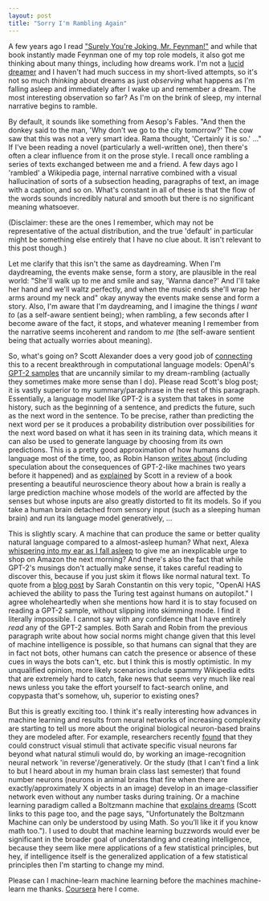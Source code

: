 ```yaml
---
layout: post
title: "Sorry I'm Rambling Again"
---
```


A few years ago I read ["Surely You're Joking, Mr. Feynman!"][1] and while that
book instantly made Feynman one of my top role models, it also got me thinking
about many things, including how dreams work. I'm not a [lucid dreamer][2] and I
haven't had much success in my short-lived attempts, so it's not so much
*thinking* about dreams as just *observing* what happens as I'm falling asleep
and immediately after I wake up and remember a dream. The most interesting
observation so far? As I'm on the brink of sleep, my internal narrative begins
to ramble.

By default, it sounds like something from Aesop's Fables. "And then the donkey
said to the man, 'Why don't we go to the city tomorrow?' The cow saw that this
was not a very smart idea. Rama thought, 'Certainly it is so.' ..." If I've been
reading a novel (particularly a well-written one), then there's often a clear
influence from it on the prose style. I recall once rambling a series of texts
exchanged between me and a friend. A few days ago I 'rambled' a Wikipedia page,
internal narrative combined with a visual hallucination of sorts of a subsection
heading, paragraphs of text, an image with a caption, and so on. What's constant
in all of these is that the flow of the words sounds incredibly natural and
smooth but there is no significant meaning whatsoever.

(Disclaimer: these are the ones I remember, which may not be representative of
the actual distribution, and the true 'default' in particular might be something
else entirely that I have no clue about. It isn't relevant to this post though.)

Let me clarify that this isn't the same as daydreaming. When I'm daydreaming,
the events make sense, form a story, are plausible in the real world: "She'll
walk up to me and smile and say, 'Wanna dance?' And I'll take her hand and we'll
waltz perfectly, and when the music ends she'll wrap her arms around my neck
and" okay anyway the events make sense and form a story. Also, I'm aware that
I'm daydreaming, and I imagine the things *I want to* (as a self-aware sentient
being); when rambling, a few seconds after I become aware of the fact, it stops,
and whatever meaning I remember from the narrative seems incoherent and random
to *me* (the self-aware sentient being that actually worries about meaning).

So, what's going on? Scott Alexander does a very good job of [connecting][5]
this to a recent breakthrough in computational language models: OpenAI's
[GPT-2 samples][3] that are uncannily similar to my dream-rambling (actually
they sometimes make more sense than I do). Please read Scott's blog post; it is
vastly superior to my summary/paraphrase in the rest of this paragraph.
Essentially, a language model like GPT-2 is a system that takes in some history,
such as the beginning of a sentence, and predicts the future, such as the next
word in the sentence. To be precise, rather than predicting the next word per se
it produces a probability distribution over possibilities for the next word
based on what it has seen in its training data, which means it can also be used
to generate language by choosing from its own predictions. This is a pretty good
approximation of how humans do language most of the time, too, as Robin Hanson
[writes about][4] (including speculation about the consequences of GPT-2-like
machines two years before it happened) and as [explained][8] by Scott in a
review of a book presenting a beautiful neuroscience theory about how a brain is
really a large prediction machine whose models of the world are affected by the
senses but whose inputs are also greatly distorted to fit its models. So if you
take a human brain detached from sensory input (such as a sleeping human brain)
and run its language model generatively, &hellip;

This is slightly scary. A machine that can produce the same or better quality
natural language compared to a almost-asleep human? What next, Alexa
[whispering into my ear as I fall asleep][10] to give me an inexplicable urge
to shop on Amazon the next morning? And there's also the fact that while GPT-2's
musings don't actually make sense, it takes careful reading to discover this,
because if you just skim it flows like normal natural text. To quote from a
[blog post][7] by Sarah Constantin on this very topic, "OpenAI HAS achieved the
ability to pass the Turing test against humans on autopilot." I agree
wholeheartedly when she mentions how hard it is to stay focused on reading a
GPT-2 sample, without slipping into skimming mode. I find it literally
impossible. I cannot say with any confidence that I have entirely *read* any of
the GPT-2 samples. Both Sarah and Robin from the previous paragraph write about
how social norms might change given that this level of machine intelligence is
possible, so that humans can signal that they are in fact not bots, other humans
can catch the presence or absence of these cues in ways the bots can't, etc. but
I think this is mostly optimistic. In my unqualified opinion, more likely
scenarios include spammy Wikipedia edits that are extremely hard to catch, fake
news that seems very much like real news unless you take the effort yourself to
fact-search online, and copypasta that's somehow, uh, superior to existing ones?

But this is greatly exciting too. I think it's really interesting how advances
in machine learning and results from neural networks of increasing complexity
are starting to tell us more about the original biological neuron-based brains
they are modeled after. For example, researchers recently [found][9] that they
could construct visual stimuli that activate specific visual neurons far beyond
what natural stimuli would do, by working an image-recognition neural network
'in reverse'/generatively. Or the study (that I can't find a link to but I heard
about in my human brain class last semester) that found number neurons (neurons
in animal brains that fire when there are exactly/approximately X objects in an
image) develop in an image-classifier network even without any number tasks during training. Or
a machine learning paradigm called a Boltzmann machine that [explains dreams][6]
(Scott links to this page too, and the page says, "Unfortunately the Boltzmann
Machine can only be understood by using Math. So you’ll like it if you know math
too."). I used to doubt that machine learning buzzwords would ever be
significant in the broader goal of understanding and creating intelligence,
because they seem like mere applications of a few statistical principles, but
hey, if intelligence itself is the generalized application of a few statistical
principles then I'm starting to change my mind.

Please can I machine-learn machine learning before the machines machine-learn me
thanks. [Coursera][11] here I come.


 [1]: https://en.wikipedia.org/wiki/Surely_You're_Joking,_Mr._Feynman!
 [2]: https://en.wikipedia.org/wiki/Lucid_dream
 [3]: https://openai.com/blog/better-language-models/#samples
 [4]: http://www.overcomingbias.com/2017/03/better-babblers.html
 [5]: https://slatestarcodex.com/2019/02/18/do-neural-nets-dream-of-electric-hobbits/
 [6]: https://theneural.wordpress.com/2011/07/08/the-miracle-of-the-boltzmann-machine/
 [7]: https://srconstantin.wordpress.com/2019/02/25/humans-who-are-not-concentrating-are-not-general-intelligences/
 [8]: https://slatestarcodex.com/2017/09/05/book-review-surfing-uncertainty/
 [9]: http://news.mit.edu/2019/computer-model-brain-visual-cortex-0502
 [10]: https://engineeringdreams.net/
 [11]: https://www.coursera.org/browse/data-science/machine-learning
